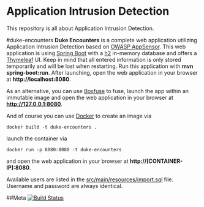 Application Intrusion Detection
============
This repository is all about Application Intrusion Detection.

#duke-encounters
**Duke Encounters** is a complete web application utilizing Application Intrusion Detection based on [OWASP AppSensor](http://appsensor.org). This web application is using [Spring Boot](http://projects.spring.io/spring-boot) with a [h2](http://www.h2database.com) in-memory database and offers a [Thymeleaf](http://www.thymeleaf.org) UI. Keep in mind that all entered information is only stored temporarily and will be lost when restarting. Run this application with **mvn spring-boot:run**. After launching, open the web application in your browser at **http://localhost:8080**.

As an alternative, you can use [Boxfuse](https://boxfuse.com) to fuse, launch the app within an immutable image and open the web application in your browser at **http://127.0.0.1:8080**.

And of course you can use [Docker](https://www.docker.com) to create an image via
	
	docker build -t duke-encounters .
	
launch the container via

	docker run -p 8080:8080 -t duke-encounters

and open the web application in your browser at **http://[CONTAINER-IP]:8080**.

Available users are listed in the [src/main/resources/import.sql](https://github.com/dschadow/ApplicationIntrusionDetection/blob/master/duke-encounters/src/main/resources/import.sql) file. Username and password are always identical.

##Meta
[![Build Status](https://travis-ci.org/dschadow/ApplicationIntrusionDetection.svg)](https://travis-ci.org/dschadow/ApplicationIntrusionDetection)
